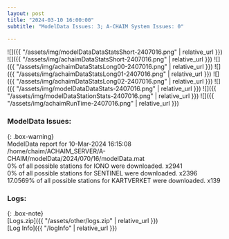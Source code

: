 ```yaml
---
layout: post
title: "2024-03-10 16:00:00"
subtitle: "ModelData Issues: 3; A-CHAIM System Issues: 0"

---
```


![]({{ "/assets/img/modelDataDataStatsShort-2407016.png" | relative_url }})
![]({{ "/assets/img/achaimDataStatsShort-2407016.png" | relative_url }})
![]({{ "/assets/img/achaimDataStatsLong00-2407016.png" | relative_url }})
![]({{ "/assets/img/achaimDataStatsLong01-2407016.png" | relative_url }})
![]({{ "/assets/img/achaimDataStatsLong02-2407016.png" | relative_url }})
![]({{ "/assets/img/modelDataDataStats-2407016.png" | relative_url }})
![]({{ "/assets/img/modelDataStationStats-2407016.png" | relative_url }})
![]({{ "/assets/img/achaimRunTime-2407016.png" | relative_url }})


### ModelData Issues:  
  
{: .box-warning}  
 ModelData report for 10-Mar-2024 16:15:08   
 /home/chaim/ACHAIM_SERVER/A-CHAIM/modelData/2024/070/16/modelData.mat   
 0% of all possible stations for IONO were downloaded. x2941   
 0% of all possible stations for SENTINEL were downloaded. x2396   
 17.0569% of all possible stations for KARTVERKET were downloaded. x139   
  


### Logs:  
  
{: .box-note}  
[Logs.zip]({{ "/assets/other/logs.zip" | relative_url }})  
[Log Info]({{ "/logInfo" | relative_url }})  

